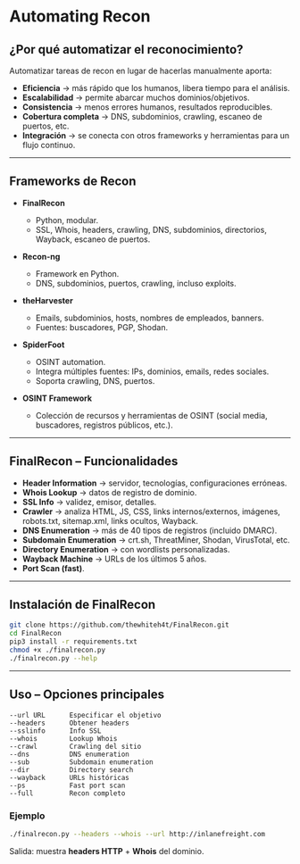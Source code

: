 # Automating Recon

## ¿Por qué automatizar el reconocimiento?
Automatizar tareas de recon en lugar de hacerlas manualmente aporta:

- **Eficiencia** → más rápido que los humanos, libera tiempo para el análisis.  
- **Escalabilidad** → permite abarcar muchos dominios/objetivos.  
- **Consistencia** → menos errores humanos, resultados reproducibles.  
- **Cobertura completa** → DNS, subdominios, crawling, escaneo de puertos, etc.  
- **Integración** → se conecta con otros frameworks y herramientas para un flujo continuo.  

---

## Frameworks de Recon
- **FinalRecon**  
  - Python, modular.  
  - SSL, Whois, headers, crawling, DNS, subdominios, directorios, Wayback, escaneo de puertos.  

- **Recon-ng**  
  - Framework en Python.  
  - DNS, subdominios, puertos, crawling, incluso exploits.  

- **theHarvester**  
  - Emails, subdominios, hosts, nombres de empleados, banners.  
  - Fuentes: buscadores, PGP, Shodan.  

- **SpiderFoot**  
  - OSINT automation.  
  - Integra múltiples fuentes: IPs, dominios, emails, redes sociales.  
  - Soporta crawling, DNS, puertos.  

- **OSINT Framework**  
  - Colección de recursos y herramientas de OSINT (social media, buscadores, registros públicos, etc.).  

---

## FinalRecon – Funcionalidades
- **Header Information** → servidor, tecnologías, configuraciones erróneas.  
- **Whois Lookup** → datos de registro de dominio.  
- **SSL Info** → validez, emisor, detalles.  
- **Crawler** → analiza HTML, JS, CSS, links internos/externos, imágenes, robots.txt, sitemap.xml, links ocultos, Wayback.  
- **DNS Enumeration** → más de 40 tipos de registros (incluido DMARC).  
- **Subdomain Enumeration** → crt.sh, ThreatMiner, Shodan, VirusTotal, etc.  
- **Directory Enumeration** → con wordlists personalizadas.  
- **Wayback Machine** → URLs de los últimos 5 años.  
- **Port Scan (fast)**.  

---

## Instalación de FinalRecon
```bash
git clone https://github.com/thewhiteh4t/FinalRecon.git
cd FinalRecon
pip3 install -r requirements.txt
chmod +x ./finalrecon.py
./finalrecon.py --help
```

---

## Uso – Opciones principales
```
--url URL      Especificar el objetivo
--headers      Obtener headers
--sslinfo      Info SSL
--whois        Lookup Whois
--crawl        Crawling del sitio
--dns          DNS enumeration
--sub          Subdomain enumeration
--dir          Directory search
--wayback      URLs históricas
--ps           Fast port scan
--full         Recon completo
```

### Ejemplo
```bash
./finalrecon.py --headers --whois --url http://inlanefreight.com
```

Salida: muestra **headers HTTP** + **Whois** del dominio.  
